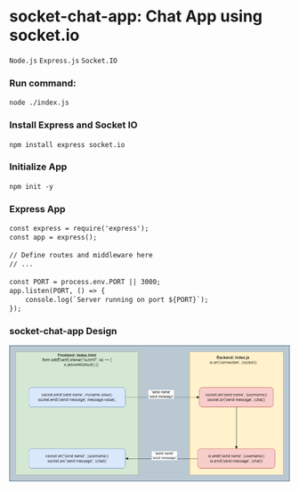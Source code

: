 # socket-chat-app: Chat App using socket.io
`Node.js` `Express.js` `Socket.IO`

### Run command: 
```
node ./index.js
```
### Install Express and Socket IO 
```
npm install express socket.io
```
### Initialize App
```
npm init -y
```
### Express App
```
const express = require('express');
const app = express();

// Define routes and middleware here
// ...

const PORT = process.env.PORT || 3000;
app.listen(PORT, () => {
    console.log(`Server running on port ${PORT}`);
});

```

### socket-chat-app Design
![socket-chat-app](./images/socket-chat-app.png "socket-chat-app")
